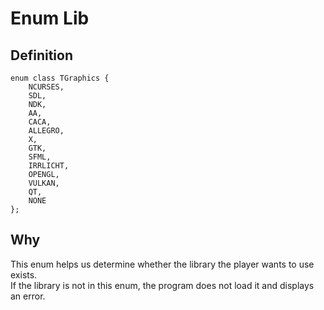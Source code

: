 # Enum Lib

## Definition

```
enum class TGraphics {
    NCURSES,
    SDL,
    NDK,
    AA,
    CACA,
    ALLEGRO,
    X,
    GTK,
    SFML,
    IRRLICHT,
    OPENGL,
    VULKAN,
    QT,
    NONE
};
```

## Why

This enum helps us determine whether the library the player wants to use exists.<br>
If the library is not in this enum, the program does not load it and displays an error.